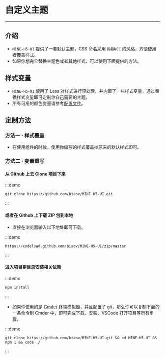 # 自定义主题

---

## 介绍

- `MINE-H5-UI` 提供了一套默认主题，CSS 命名采用 `网易NEC` 的风格，方便使用者覆盖样式。
- 如果你想完全替换主题色或者其他样式，可以使用下面提供的方法。

## 样式变量

- `MINE-H5-UI` 使用了 Less 对样式进行预处理，并内置了一些样式变量，通过替换样式变量即可定制你自己需要的主题。
- 所有可用的颜色变量请参考[配置文件](https://github.com/biaov/MINE-H5-UI)。

## 定制方法

### 方法一 · 样式覆盖

- 在使用组件的时候，使用你编写的样式覆盖掉原来的默认样式即可。

### 方法二 · 变量重写

#### 从 Github 上去 Clone 项目下来

:::demo

```Basic
git clone https://github.com/biaov/MINE-H5-UI.git
```

:::

#### 或者在 Github 上下载 ZIP 包到本地

- 直接在浏览器输入以下地址即可下载。

:::demo

```Text
https://codeload.github.com/biaov/MINE-H5-UI/zip/master
```

:::

#### 进入项目更目录安装相关依赖

:::demo

```Basic
npm install
```

:::

- 如果你使用的是 [Cmder](https://cmder.net/) 终端模拟器，并且配置了 git，那么你可以复制下面的一条命令到 Cmder 中，即可完成下载、安装、VSCode 打开项目等所有步骤。

:::demo

```Basic
git clone https://github.com/biaov/MINE-H5-UI.git && cd MINE-H5-UI && npm i && code ./
```

:::
